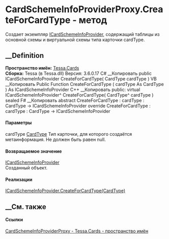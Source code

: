 # CardSchemeInfoProviderProxy.CreateForCardType - метод
Создает экземпляр
[ICardSchemeInfoProvider](T_Tessa_Cards_ICardSchemeInfoProvider.htm),
содержащий таблицы из основной схемы и виртуальной схемы типа карточки
cardType.
## __Definition
 **Пространство имён:** [Tessa.Cards](N_Tessa_Cards.htm)  
 **Сборка:** Tessa (в Tessa.dll) Версия: 3.6.0.17
C# __Копировать
     public ICardSchemeInfoProvider CreateForCardType(
    	CardType cardType
    )
VB __Копировать
     Public Function CreateForCardType ( 
    	cardType As CardType
    ) As ICardSchemeInfoProvider
C++ __Копировать
     public:
    virtual ICardSchemeInfoProvider^ CreateForCardType(
    	CardType^ cardType
    ) sealed
F# __Копировать
     abstract CreateForCardType : 
            cardType : CardType -> ICardSchemeInfoProvider 
    override CreateForCardType : 
            cardType : CardType -> ICardSchemeInfoProvider 
#### Параметры
cardType [CardType](T_Tessa_Cards_CardType.htm)
    Тип карточки, для которого создаётся метаинформация. Не должен быть равен null.
#### Возвращаемое значение
[ICardSchemeInfoProvider](T_Tessa_Cards_ICardSchemeInfoProvider.htm)  
Созданный объект.
#### Реализации
[ICardSchemeInfoProvider.CreateForCardType(CardType)](M_Tessa_Cards_ICardSchemeInfoProvider_CreateForCardType.htm)  
##  __См. также
#### Ссылки
[CardSchemeInfoProviderProxy -
](T_Tessa_Cards_CardSchemeInfoProviderProxy.htm)
[Tessa.Cards - пространство имён](N_Tessa_Cards.htm)
